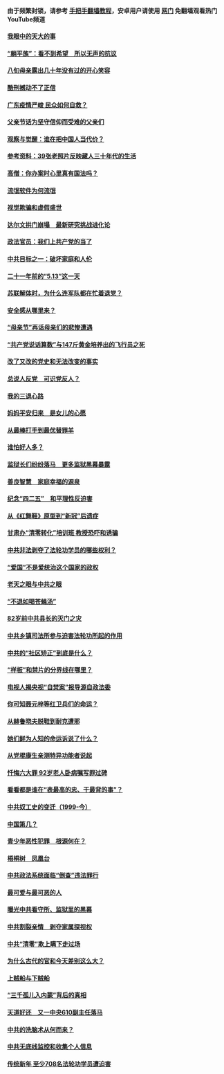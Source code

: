#### 由于频繁封锁，请参考 [手把手翻墙教程](https://github.com/gfw-breaker/guides/wiki/)，安卓用户请使用 [网门](https://github.com/gfw-breaker/nogfw/blob/master/dl.md?t=07022300) 免翻墙观看热门YouTube频道 

#### [我眼中的天大的事](../pages/19/427619.md?t=07022300) 

#### [“躺平族”：看不到希望　所以无声的抗议](../pages/19/427464.md?t=07022300) 

#### [八旬母亲露出几十年没有过的开心笑容](../pages/19/427429.md?t=07022300) 

#### [酷刑撼动不了正信](../pages/19/427414.md?t=07022300) 

#### [广东疫情严峻 民众如何自救？](../pages/19/427311.md?t=07022300) 

#### [父亲节话为坚守信仰而受难的父亲们](../pages/19/427033.md?t=07022300) 

#### [观察与觉醒：谁在把中国人当代价？](../pages/19/426987.md?t=07022300) 

#### [参考资料：39张老照片反映藏人三十年代的生活](../pages/19/426471.md?t=07022300) 

#### [高僧：你办案时心里真有国法吗？](../pages/19/426530.md?t=07022300) 

#### [流氓软件为何流氓](../pages/19/426531.md?t=07022300) 

#### [视觉欺骗和虚假盛世](../pages/19/426443.md?t=07022300) 

#### [达尔文拱门崩塌　最新研究挑战进化论](../pages/19/426009.md?t=07022300) 

#### [政法官员：我们上共产党的当了](../pages/19/425351.md?t=07022300) 

#### [中共目标之一：破坏家庭和人伦](../pages/19/424454.md?t=07022300) 

#### [二十一年前的“5.13”这一天](../pages/19/424814.md?t=07022300) 

#### [苏联解体时，为什么连军队都在忙着退党？](../pages/19/424335.md?t=07022300) 

#### [安全感从哪里来？](../pages/19/424336.md?t=07022300) 

#### [“母亲节”再话母亲们的悲惨遭遇](../pages/19/424234.md?t=07022300) 

#### [“共产党说话算数”与147斤黄金培养出的飞行员之死](../pages/19/424115.md?t=07022300) 

#### [改了又改的党史和无法改变的事实](../pages/19/424037.md?t=07022300) 

#### [总说人反党　可识党反人？](../pages/19/423820.md?t=07022300) 

#### [我的三退心路](../pages/19/423876.md?t=07022300) 

#### [妈妈平安归来　是女儿的心愿](../pages/19/423947.md?t=07022300) 

#### [从最棒打手到最优替罪羊](../pages/19/423819.md?t=07022300) 

#### [谁怕好人多？](../pages/19/423774.md?t=07022300) 

#### [监狱长们纷纷落马　更多监狱黑幕暴露](../pages/19/423787.md?t=07022300) 

#### [善良智慧　家庭幸福的源泉](../pages/19/423632.md?t=07022300) 

#### [纪念“四二五”　和平理性反迫害](../pages/19/423660.md?t=07022300) 

#### [从《红舞鞋》原型到“新冠”后遗症](../pages/19/423509.md?t=07022300) 

#### [甘肃办“清零转化”培训班 教授恐吓和诱骗](../pages/19/423498.md?t=07022300) 

#### [中共非法剥夺了法轮功学员的哪些权利？](../pages/19/423392.md?t=07022300) 

#### [“爱国”不是爱统治这个国家的政权](../pages/19/423029.md?t=07022300) 

#### [老天之眼与中共之眼](../pages/19/423378.md?t=07022300) 

#### [“不退如喝苍蝇汤”](../pages/19/423287.md?t=07022300) 

#### [82岁前中共县长的灭门之灾](../pages/19/423055.md?t=07022300) 

#### [中共乡镇司法所参与迫害法轮功所起的作用](../pages/19/423064.md?t=07022300) 

#### [中共的“社区矫正”到底是什么？](../pages/19/422870.md?t=07022300) 

#### [“样板”和禁片的分界线在哪里？](../pages/19/422704.md?t=07022300) 

#### [电视人揭央视“自焚案”报导源自政法委](../pages/19/422770.md?t=07022300) 

#### [你可知聂元梓等红卫兵们的命运？](../pages/19/422848.md?t=07022300) 

#### [从赫鲁晓夫脱鞋到耐克遭邪](../pages/19/422826.md?t=07022300) 

#### [她们鲜为人知的命运诉说了什么？](../pages/19/422754.md?t=07022300) 

#### [从党棍康生亲测特异功能者说起](../pages/19/422657.md?t=07022300) 

#### [忏悔六大罪 92岁老人卧病嘱写罪过碑](../pages/19/422750.md?t=07022300) 

#### [看看都是谁在“表最高的忠、干最背的事”？](../pages/19/422703.md?t=07022300) 

#### [中共奴工史的变迁（1999-今）](../pages/19/422656.md?t=07022300) 

#### [中国第几？](../pages/19/422496.md?t=07022300) 

#### [青少年恶性犯罪　根源何在？](../pages/19/422449.md?t=07022300) 

#### [梧桐树　凤凰台](../pages/19/422442.md?t=07022300) 

#### [中共政法系统面临“倒查”违法罪行](../pages/19/422497.md?t=07022300) 

#### [最可爱与最可恶的人](../pages/19/422448.md?t=07022300) 

#### [曝光中共看守所、监狱里的黑幕](../pages/19/422390.md?t=07022300) 

#### [中共割裂亲情　剥夺家属探视权](../pages/19/422364.md?t=07022300) 

#### [中共“清零”欺上瞒下走过场](../pages/19/422306.md?t=07022300) 

#### [为什么古代的官和今天差别这么大？](../pages/19/422228.md?t=07022300) 

#### [上贼船与下贼船](../pages/19/422276.md?t=07022300) 

#### [“三千孤儿入内蒙”背后的真相](../pages/19/422229.md?t=07022300) 

#### [天道好还　又一中央610副主任落马](../pages/19/422155.md?t=07022300) 

#### [中共的洗脑术从何而来？](../pages/19/422154.md?t=07022300) 

#### [中共无底线监控和收集个人信息](../pages/19/422039.md?t=07022300) 

#### [传统新年 至少708名法轮功学员遭迫害](../pages/19/421946.md?t=07022300) 

